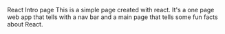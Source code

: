 React Intro page
This is a simple page created with react. It's a one page web app that tells with a nav bar and a main page that tells some fun facts about React.
